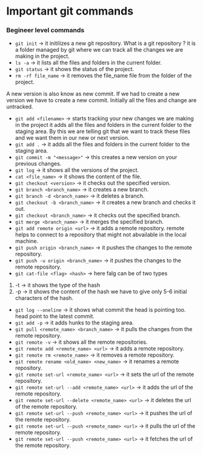 # Important git commands 

### Begineer level commands

- `git init` -> it initilizes a new git repository. What is a git repository ?
 it is a folder managed by git where we can track all the changes we are making in the project.
- `ls -a` -> it lists all the files and folders in the current folder.
- `git status` -> it shows the status of the project.
- `rm -rf file_name` -> it removes the file_name file from the folder of the project.

A new version is also know as new commit. If we had to create a new version we have to create a 
new commit. 
Initially all the files and change are untracked. 

- `git add <filename>` -> starts tracking your new changes we are making in the project it adds all the files and folders in the  current folder to the staging area. By this we are telling git that we want to track these files and we want them in our new or next version. 
- `git add .` -> it adds all the files and folders in the current folder to the staging area.  
- `git commit -m "<message>"` -> this creates a new version on your previous changes.   
- `git log` -> it shows all the versions of the project.
- `cat <file_name>` -> it shows the content of the file. 
- `git checkout <version>` -> it checks out the specified version.
- `git branch <branch_name>` -> it creates a new branch.
- `git branch -d <branch_name>` -> it deletes a branch.
- `git checkout -b <branch_name>` -> it creates a new branch and checks it out.
- `git checkout <branch_name>` -> it checks out the specified branch.
- `git merge <branch_name>` -> it merges the specified branch.
- `git add remote origin <url>` -> it adds a remote repository.
remote helps to connect to a repository that might not abvailable in the local machine.             
- `git push origin <branch_name>` -> it pushes the changes to the remote repository.
- `git push -u origin <branch_name>` -> it pushes the changes to the remote repository. 
- `git cat-file <flag> <hash>` -> here falg can be of two types 
1. -t -> it shows the type of the hash
2. -p -> it shows the content of the hash
we have to give only 5-6 initial characters of the hash.
- `git log --oneline` -> it shows what commit the head is pointing too. 
head point to the latest commit. 
- `git add -p` -> it adds hunks to the staging area.
- `git pull <remote_name> <branch_name>` -> it pulls the changes from the remote repository.
- `git remote -v` -> it shows all the remote repositories.
- `git remote add <remote_name> <url>` -> it adds a remote repository.
- `git remote rm <remote_name>` -> it removes a remote repository.
- `git remote rename <old_name> <new_name>` -> it renames a remote repository.
- `git remote set-url <remote_name> <url>` -> it sets the url of the remote repository.
- `git remote set-url --add <remote_name> <url>` -> it adds the url of the remote repository.
- `git remote set-url --delete <remote_name> <url>` -> it deletes the url of the remote repository.
- `git remote set-url --push <remote_name> <url>` -> it pushes the url of the remote repository.
- `git remote set-url --push <remote_name> <url>` -> it pulls the url of the remote repository.
- `git remote set-url --push <remote_name> <url>` -> it fetches the url of the remote repository.
 
